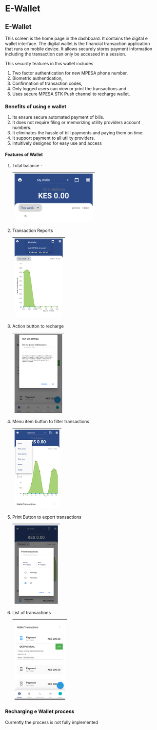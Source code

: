 # E-Wallet

## E-Wallet

This screen is the home page in the dashboard. It contains the digital e wallet interface. The digital wallet is the financial transaction application that runs on mobile device. 
It allows securely stores payment information including the transaction can only be accessed in a session. 

This security features in this wallet includes 

1. Two factor authentication for new MPESA phone number, 
2. Biometric authentication,
3. Confirmation of transaction codes, 
4. Only logged users can view or print the transactions and 
5. Uses secure MPESA STK Push channel to recharge wallet.

### Benefits of using e wallet

1. Its ensure secure automated payment of bills. 
2. It does not require filing or memorizing utility providers account numbers. 
3. It eliminates the hassle of bill payments and paying them on time.  
4. It support payment to all utility providers.
5. Intuitively designed for easy use and access

#### Features of Wallet

1. Total balance - 

   | <img src="images/ewallet/Screenshot_1669863464.png" style="zoom:25%;" /> |
   | :----------------------------------------------------------: |

   

2. Transaction Reports

   | <img src="images/ewallet/Screenshot_1669863471.png" style="zoom:25%;" /> |
   | :----------------------------------------------------------: |

   

3. Action button to recharge

   | <img src="images/ewallet/Screenshot_1669863517.png" style="zoom:25%;" /> |
   | :----------------------------------------------------------: |

   

4. Menu item button to filter transactions

   | <img src="images/ewallet/Screenshot_1669863503.png" style="zoom:25%;" /> |
   | :----------------------------------------------------------: |

   

5. Print Button to export transactions

   | <img src="images/ewallet/Screenshot_1669863524.png" style="zoom:25%;" /> |
   | :----------------------------------------------------------: |

   

6. List of transactions

   | <img src="images/ewallet/Screenshot_1669863512.png" style="zoom:25%;" /> |
   | :----------------------------------------------------------: |

   

### Recharging e Wallet process 

Currently the process is not fully implemented